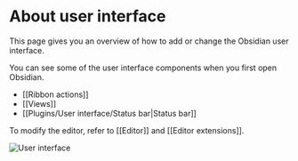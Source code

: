 # About user interface

This page gives you an overview of how to add or change the Obsidian user interface.

You can see some of the user interface components when you first open Obsidian.

- [[Ribbon actions]]
- [[Views]]
- [[Plugins/User interface/Status bar|Status bar]]

To modify the editor, refer to [[Editor]] and [[Editor extensions]].

![User interface](user-interface.png)
